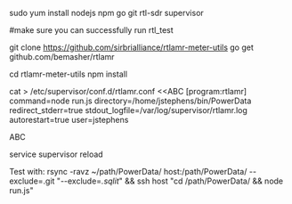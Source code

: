 

sudo yum install nodejs npm go git rtl-sdr supervisor

#make sure you can successfully run rtl_test



git clone https://github.com/sirbrialliance/rtlamr-meter-utils
go get github.com/bemasher/rtlamr

cd rtlamr-meter-utils
npm install


cat > /etc/supervisor/conf.d/rtlamr.conf <<ABC
[program:rtlamr]
command=node run.js
directory=/home/jstephens/bin/PowerData
redirect_stderr=true
stdout_logfile=/var/log/supervisor/rtlamr.log
autorestart=true
user=jstephens

ABC

service supervisor reload


Test with:
rsync -ravz ~/path/PowerData/ host:/path/PowerData/ --exclude=.git "--exclude=*.sqlit*" && ssh host "cd /path/PowerData/ && node run.js"


